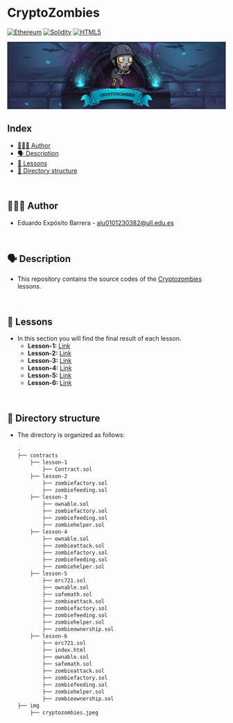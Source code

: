 # CryptoZombies
[![Ethereum](https://img.shields.io/badge/Ethereum-3C3C3D?style=for-the-badge&logo=Ethereum&logoColor=white)](https://ethereum.org/es/)
[![Solidity](https://img.shields.io/badge/Solidity-%23363636.svg?style=for-the-badge&logo=solidity&logoColor=white)](https://solidity-es.readthedocs.io/es/latest/)
[![HTML5](https://img.shields.io/badge/html5-%23E34F26.svg?style=for-the-badge&logo=html5&logoColor=white)](https://html.spec.whatwg.org/multipage/)

![CryptoZombies](./img/cryptozombies.jpeg)

## Index
- [👨🏼‍💻 Author](#-author)
- [🗣 Description](#-description)
- [🔎 Lessons](#-lessons)
- [📝 Directory structure](#-directory-structure)

</br>

## 👨🏼‍💻 Author
  - Eduardo Expósito Barrera - alu0101230382@ull.edu.es

</br>

## 🗣 Description
  - This repository contains the source codes of the [Cryptozombies](https://cryptozombies.io/en/) lessons.

</br>

## 🔎 Lessons
- In this section you will find the final result of each lesson.
  - **Lesson-1:** [Link](https://share.cryptozombies.io/es/lesson/1/share/Edu)
  - **Lesson-2:** [Link](https://share.cryptozombies.io/es/lesson/2/share/Edu?id=Y3p8MTk2NTYx)
  - **Lesson-3:** [Link](https://share.cryptozombies.io/es/lesson/3/share/Edu?id=Y3p8MTk2NTYx)
  - **Lesson-4:** [Link](https://share.cryptozombies.io/es/lesson/4/share/Edu?id=WyJjenwxOTY1NjEiLDEsMTRd)
  - **Lesson-5:** [Link](https://share.cryptozombies.io/es/lesson/5/share/H4XF13LD_MORRIS_%F0%9F%92%AF%F0%9F%92%AF%F0%9F%98%8E%F0%9F%92%AF%F0%9F%92%AF?id=Y3p8MTk2NTYx)
  - **Lesson-6:** [Link](https://share.cryptozombies.io/es/lesson/6/share/The_Phantom_of_Web3?id=Y3p8MTk2NTYx)

</br>

## 📝 Directory structure
- The directory is organized as follows:
  
      .
      ├── contracts
          ├── lesson-1
              ├── Contract.sol
          ├── lesson-2
              ├── zombiefactory.sol
              ├── zombiefeeding.sol
          ├── lesson-3
              ├── ownable.sol
              ├── zombiefactory.sol
              ├── zombiefeeding.sol
              ├── zombiehelper.sol
          ├── lesson-4
              ├── ownable.sol
              ├── zombieattack.sol
              ├── zombiefactory.sol
              ├── zombiefeeding.sol
              ├── zombiehelper.sol
          ├── lesson-5
              ├── erc721.sol
              ├── ownable.sol
              ├── safemath.sol
              ├── zombieattack.sol
              ├── zombiefactory.sol
              ├── zombiefeeding.sol
              ├── zombiehelper.sol
              ├── zombieownership.sol
          ├── lesson-6
              ├── erc721.sol
              ├── index.html
              ├── ownable.sol
              ├── safemath.sol
              ├── zombieattack.sol
              ├── zombiefactory.sol
              ├── zombiefeeding.sol
              ├── zombiehelper.sol
              ├── zombieownership.sol
      ├── img
          ├── cryptozombies.jpeg

